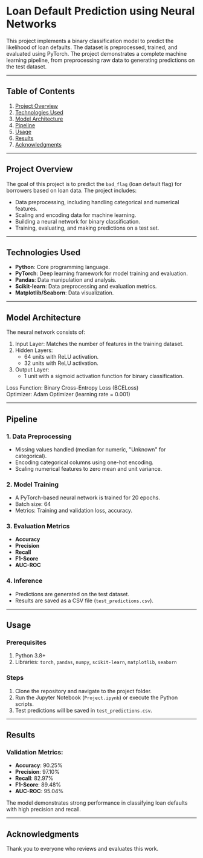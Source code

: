# Loan Default Prediction using Neural Networks

This project implements a binary classification model to predict the likelihood of loan defaults. The dataset is preprocessed, trained, and evaluated using PyTorch. The project demonstrates a complete machine learning pipeline, from preprocessing raw data to generating predictions on the test dataset.

---

## Table of Contents
1. [Project Overview](#project-overview)
2. [Technologies Used](#technologies-used)
3. [Model Architecture](#model-architecture)
4. [Pipeline](#pipeline)
5. [Usage](#usage)
6. [Results](#results)
7. [Acknowledgments](#acknowledgments)

---

## Project Overview

The goal of this project is to predict the `bad_flag` (loan default flag) for borrowers based on loan data. The project includes:
- Data preprocessing, including handling categorical and numerical features.
- Scaling and encoding data for machine learning.
- Building a neural network for binary classification.
- Training, evaluating, and making predictions on a test set.

---

## Technologies Used

- **Python**: Core programming language.
- **PyTorch**: Deep learning framework for model training and evaluation.
- **Pandas**: Data manipulation and analysis.
- **Scikit-learn**: Data preprocessing and evaluation metrics.
- **Matplotlib/Seaborn**: Data visualization.

---

## Model Architecture

The neural network consists of:
1. Input Layer: Matches the number of features in the training dataset.
2. Hidden Layers:
   - 64 units with ReLU activation.
   - 32 units with ReLU activation.
3. Output Layer:
   - 1 unit with a sigmoid activation function for binary classification.

Loss Function: Binary Cross-Entropy Loss (BCELoss)  
Optimizer: Adam Optimizer (learning rate = 0.001)

---

## Pipeline

### 1. Data Preprocessing
- Missing values handled (median for numeric, "Unknown" for categorical).
- Encoding categorical columns using one-hot encoding.
- Scaling numerical features to zero mean and unit variance.

### 2. Model Training
- A PyTorch-based neural network is trained for 20 epochs.
- Batch size: 64
- Metrics: Training and validation loss, accuracy.

### 3. Evaluation Metrics
- **Accuracy**
- **Precision**
- **Recall**
- **F1-Score**
- **AUC-ROC**

### 4. Inference
- Predictions are generated on the test dataset.
- Results are saved as a CSV file (`test_predictions.csv`).

---

## Usage

### Prerequisites
1. Python 3.8+
2. Libraries: `torch`, `pandas`, `numpy`, `scikit-learn`, `matplotlib`, `seaborn`

### Steps
1. Clone the repository and navigate to the project folder.
2. Run the Jupyter Notebook (`Project.ipynb`) or execute the Python scripts.
3. Test predictions will be saved in `test_predictions.csv`.

---

## Results

### Validation Metrics:
- **Accuracy**: 90.25%
- **Precision**: 97.10%
- **Recall**: 82.97%
- **F1-Score**: 89.48%
- **AUC-ROC**: 95.04%

The model demonstrates strong performance in classifying loan defaults with high precision and recall.

---

## Acknowledgments

Thank you to everyone who reviews and evaluates this work.
